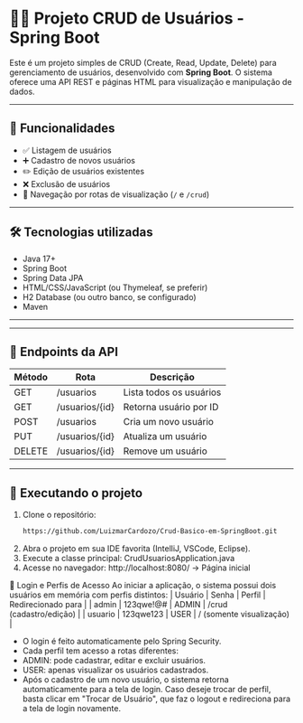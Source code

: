 # 🧑‍💼 Projeto CRUD de Usuários - Spring Boot

Este é um projeto simples de CRUD (Create, Read, Update, Delete) para gerenciamento de usuários, desenvolvido com **Spring Boot**. O sistema oferece uma API REST e páginas HTML para visualização e manipulação de dados.

---

## 🚀 Funcionalidades

- ✅ Listagem de usuários
- ➕ Cadastro de novos usuários
- ✏️ Edição de usuários existentes
- ❌ Exclusão de usuários
- 🧭 Navegação por rotas de visualização (`/` e `/crud`)

---

## 🛠️ Tecnologias utilizadas

- Java 17+
- Spring Boot
- Spring Data JPA
- HTML/CSS/JavaScript (ou Thymeleaf, se preferir)
- H2 Database (ou outro banco, se configurado)
- Maven

---

---

## 📌 Endpoints da API

| Método | Rota             | Descrição                  |
|--------|------------------|----------------------------|
| GET    | /usuarios        | Lista todos os usuários    |
| GET    | /usuarios/{id}   | Retorna usuário por ID     |
| POST   | /usuarios        | Cria um novo usuário       |
| PUT    | /usuarios/{id}   | Atualiza um usuário        |
| DELETE | /usuarios/{id}   | Remove um usuário          |

---
## 🧪 Executando o projeto

1. Clone o repositório:
   ```bash
   https://github.com/LuizmarCardozo/Crud-Basico-em-SpringBoot.git
   
2. Abra o projeto em sua IDE favorita (IntelliJ, VSCode, Eclipse).
3. Execute a classe principal:
  CrudUsuariosApplication.java
4. Acesse no navegador:
  http://localhost:8080/ → Página inicial

🔐 Login e Perfis de Acesso
Ao iniciar a aplicação, o sistema possui dois usuários em memória com perfis distintos:
| Usuário | Senha | Perfil | Redirecionado para | 
| admin | 123qwe!@# | ADMIN | /crud (cadastro/edição) | 
| usuario | 123qwe123 | USER | / (somente visualização) | 


- O login é feito automaticamente pelo Spring Security.
- Cada perfil tem acesso a rotas diferentes:
- ADMIN: pode cadastrar, editar e excluir usuários.
- USER: apenas visualizar os usuários cadastrados.
- Após o cadastro de um novo usuário, o sistema retorna automaticamente para a tela de login.
Caso deseje trocar de perfil, basta clicar em "Trocar de Usuário", que faz o logout e redireciona para a tela de login novamente.


